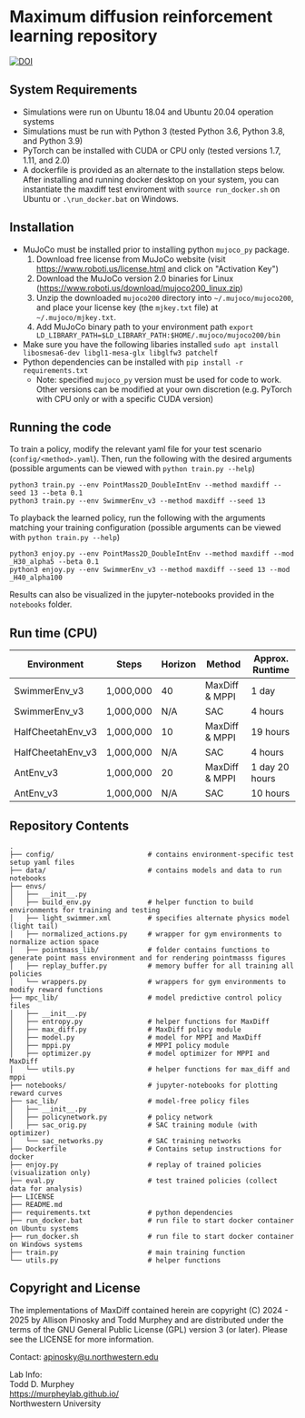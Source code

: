 # Maximum diffusion reinforcement learning repository
[![DOI](https://zenodo.org/badge/DOI/10.5281/zenodo.10723320.svg)](https://doi.org/10.5281/zenodo.10723320)

## System Requirements
- Simulations were run on Ubuntu 18.04 and Ubuntu 20.04 operation systems
- Simulations must be run with Python 3 (tested Python 3.6, Python 3.8, and Python 3.9)
- PyTorch can be installed with CUDA or CPU only (tested versions 1.7, 1.11, and 2.0)
- A dockerfile is provided as an alternate to the installation steps below. After installing and running docker desktop on your system, you can instantiate the maxdiff test enviroment with `source run_docker.sh` on Ubuntu or `.\run_docker.bat` on Windows.


## Installation
- MuJoCo must be installed prior to installing python `mujoco_py` package. 
    1. Download free license from MuJoCo website (visit https://www.roboti.us/license.html and click on "Activation Key")
    2. Download the MuJoCo version 2.0 binaries for Linux (https://www.roboti.us/download/mujoco200_linux.zip)
    3. Unzip the downloaded `mujoco200` directory into `~/.mujoco/mujoco200`, and place your license key (the `mjkey.txt` file) at `~/.mujoco/mjkey.txt`.
    4. Add MuJoCo binary path to your environment path `export LD_LIBRARY_PATH=$LD_LIBRARY_PATH:$HOME/.mujoco/mujoco200/bin`
- Make sure you have the following libaries installed `sudo apt install libosmesa6-dev libgl1-mesa-glx libglfw3 patchelf`
- Python dependencies can be installed with `pip install -r requirements.txt`
    - Note: specified `mujoco_py` version must be used for code to work. Other versions can be modified at your own discretion (e.g. PyTorch with CPU only or with a specific CUDA version)

## Running the code

To train a policy, modify the relevant yaml file for your test scenario (`config/<method>.yaml`). Then, run the following with the desired arguments (possible arguments can be viewed with `python train.py --help`)
```
python3 train.py --env PointMass2D_DoubleIntEnv --method maxdiff --seed 13 --beta 0.1
python3 train.py --env SwimmerEnv_v3 --method maxdiff --seed 13
```

To playback the learned policy, run the following with the arguments matching your training configuration (possible arguments can be viewed with `python train.py --help`)
```
python3 enjoy.py --env PointMass2D_DoubleIntEnv --method maxdiff --mod _H30_alpha5 --beta 0.1
python3 enjoy.py --env SwimmerEnv_v3 --method maxdiff --seed 13 --mod _H40_alpha100
```

Results can also be visualized in the jupyter-notebooks provided in the `notebooks` folder.

## Run time (CPU)

| Environment | Steps | Horizon | Method | Approx. Runtime | 
| -- | -- | --| -- | -- | 
| SwimmerEnv_v3 | 1,000,000 | 40 |  MaxDiff & MPPI | 1 day |
| SwimmerEnv_v3 | 1,000,000 | N/A | SAC | 4 hours |
| HalfCheetahEnv_v3 | 1,000,000 | 10 | MaxDiff & MPPI| 19 hours |
| HalfCheetahEnv_v3 | 1,000,000 | N/A | SAC | 4 hours |
| AntEnv_v3 | 1,000,000 | 20 | MaxDiff & MPPI | 1 day 20 hours |
| AntEnv_v3 |  1,000,000 | N/A | SAC | 10 hours |


## Repository Contents

```
.
├── config/                       # contains environment-specific test setup yaml files
├── data/                         # contains models and data to run notebooks
├── envs/
│   ├── __init__.py
│   ├── build_env.py              # helper function to build environments for training and testing
│   ├── light_swimmer.xml         # specifies alternate physics model (light tail)
│   ├── normalized_actions.py     # wrapper for gym environments to normalize action space
│   ├── pointmass_lib/            # folder contains functions to generate point mass environment and for rendering pointmasss figures
│   ├── replay_buffer.py          # memory buffer for all training all policies
│   └── wrappers.py               # wrappers for gym environments to modify reward functions
├── mpc_lib/                      # model predictive control policy files
│   ├── __init__.py
│   ├── entropy.py                # helper functions for MaxDiff
│   ├── max_diff.py               # MaxDiff policy module        
│   ├── model.py                  # model for MPPI and MaxDiff
│   ├── mppi.py                   # MPPI policy module
│   ├── optimizer.py              # model optimizer for MPPI and MaxDiff
│   └── utils.py                  # helper functions for max_diff and mppi
├── notebooks/                    # jupyter-notebooks for plotting reward curves
├── sac_lib/                      # model-free policy files
│   ├── __init__.py
│   ├── policynetwork.py          # policy network
│   ├── sac_orig.py               # SAC training module (with optimizer)
│   └── sac_networks.py           # SAC training networks
├── Dockerfile                    # Contains setup instructions for docker
├── enjoy.py                      # replay of trained policies (visualization only)
├── eval.py                       # test trained policies (collect data for analysis)
├── LICENSE
├── README.md
├── requirements.txt              # python dependencies
├── run_docker.bat                # run file to start docker container on Ubuntu systems
├── run_docker.sh                 # run file to start docker container on Windows systems
├── train.py                      # main training function
└── utils.py                      # helper functions
```

## Copyright and License

The implementations of MaxDiff contained herein are copyright (C) 2024 - 2025 by Allison Pinosky and Todd Murphey and are distributed under the terms of the GNU General Public License (GPL) version 3 (or later). Please see the LICENSE for more information.

Contact: apinosky@u.northwestern.edu

Lab Info:  
Todd D. Murphey  
https://murpheylab.github.io/  
Northwestern University  

